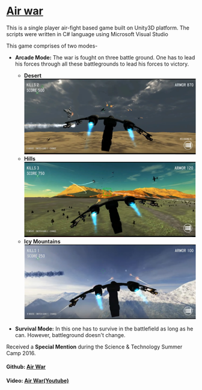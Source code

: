 

# [Air war](ttp://github.com/jaskirat1208/Windows-Game)

This is a single player air-fight based game built on Unity3D platform. The scripts were written in C# language using Microsoft Visual Studio

This game comprises of two modes-
* **Arcade Mode:** The war is fought on three battle ground. One has to lead his forces through all these battlegrounds to lead his forces to victory.
	* **Desert**
		![](https://github.com/JitenDhawan/Windows-Game/blob/master/p1.PNG)
	* **Hills**
		![](https://github.com/JitenDhawan/Windows-Game/blob/master/p2.PNG)
	* **Icy Mountains**
		![](https://github.com/JitenDhawan/Windows-Game/blob/master/p3.PNG?raw=true)

* **Survival Mode:** In this one has to survive in the battlefield as long as he can. However, battleground doesn't change.

Received a **Special Mention** during the Science & Technology Summer Camp 2016.

#### Github: [Air War](http://github.com/jaskirat1208/Windows-Game)
#### Video: [Air War(Youtube)](https://www.youtube.com/watch?v=MJNwBx_Hbhg)
